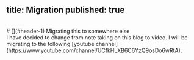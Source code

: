title: Migration 
published: true
---
<br/>
# [](#header-1) Migrating this to somewhere else
<br/>
I have decided to change from note taking on this blog to video. I will be migrating to the following [youtube channel](https://www.youtube.com/channel/UCfkHLXB6C6YzQ9osDo6wRtA).
<br/>
 